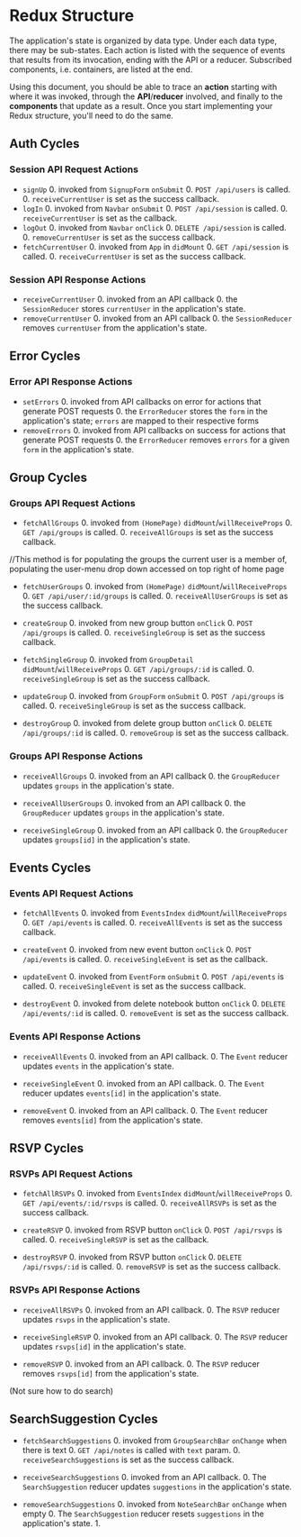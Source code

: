 # Redux Structure

The application's state is organized by data type. Under each data type, there
may be sub-states. Each action is listed with the sequence of events that
results from its invocation, ending with the API or a reducer. Subscribed
components, i.e. containers, are listed at the end.

Using this document, you should be able to trace an **action** starting with
where it was invoked, through the **API**/**reducer** involved, and finally to
the **components** that update as a result. Once you start implementing your
Redux structure, you'll need to do the same.

## Auth Cycles

### Session API Request Actions

* `signUp`
  0. invoked from `SignupForm` `onSubmit`
  0. `POST /api/users` is called.
  0. `receiveCurrentUser` is set as the success callback.
* `logIn`
  0. invoked from `Navbar` `onSubmit`
  0. `POST /api/session` is called.
  0. `receiveCurrentUser` is set as the callback.
* `logOut`
  0. invoked from `Navbar` `onClick`
  0. `DELETE /api/session` is called.
  0. `removeCurrentUser` is set as the success callback.
* `fetchCurrentUser`
  0. invoked from `App` in `didMount`
  0. `GET /api/session` is called.
  0. `receiveCurrentUser` is set as the success callback.

### Session API Response Actions

* `receiveCurrentUser`
  0. invoked from an API callback
  0. the `SessionReducer` stores `currentUser` in the application's state.
* `removeCurrentUser`
  0. invoked from an API callback
  0. the `SessionReducer` removes `currentUser` from the application's state.

## Error Cycles

### Error API Response Actions
* `setErrors`
  0. invoked from API callbacks on error for actions that generate POST requests
  0. the `ErrorReducer` stores the `form` in the application's state; `errors` are mapped to their respective forms
* `removeErrors`
  0. invoked from API callbacks on success for actions that generate POST requests
  0. the `ErrorReducer` removes `errors` for a given `form` in the application's state.

## Group Cycles

### Groups API Request Actions

* `fetchAllGroups`
  0. invoked from `(HomePage)` `didMount`/`willReceiveProps`
  0. `GET /api/groups` is called.
  0. `receiveAllGroups` is set as the success callback.

//This method is for populating the groups the current user is a member of, populating the user-menu drop down accessed on top right of home page
* `fetchUserGroups`
  0. invoked from `(HomePage)` `didMount`/`willReceiveProps`
  0. `GET /api/user/:id/groups` is called.
  0. `receiveAllUserGroups` is set as the success callback.

* `createGroup`
  0. invoked from new group button `onClick`
  0. `POST /api/groups` is called.
  0. `receiveSingleGroup` is set as the success callback.

* `fetchSingleGroup`
  0. invoked from `GroupDetail` `didMount`/`willReceiveProps`
  0. `GET /api/groups/:id` is called.
  0. `receiveSingleGroup` is set as the success callback.

* `updateGroup`
  0. invoked from `GroupForm` `onSubmit`
  0. `POST /api/groups` is called.
  0. `receiveSingleGroup` is set as the success callback.

* `destroyGroup`
  0. invoked from delete group button `onClick`
  0. `DELETE /api/groups/:id` is called.
  0. `removeGroup` is set as the success callback.

### Groups API Response Actions

* `receiveAllGroups`
  0. invoked from an API callback
  0. the `GroupReducer` updates `groups` in the application's state.

* `receiveAllUserGroups`
  0. invoked from an API callback
  0. the `GroupReducer` updates `groups` in the application's state.

* `receiveSingleGroup`
  0. invoked from an API callback
  0. the `GroupReducer` updates `groups[id]` in the application's state.

<!-- * `removeGroup`
  0. invoked from an API callback
  0. the `GroupReducer` removes `groups[id]` from the application's state. -->

## Events Cycles

### Events API Request Actions

* `fetchAllEvents`
  0. invoked from `EventsIndex` `didMount`/`willReceiveProps`
  0. `GET /api/events` is called.
  0. `receiveAllEvents` is set as the success callback.

* `createEvent`
  0. invoked from new event button `onClick`
  0. `POST /api/events` is called.
  0. `receiveSingleEvent` is set as the callback.

* `updateEvent`
  0. invoked from `EventForm` `onSubmit`
  0. `POST /api/events` is called.
  0. `receiveSingleEvent` is set as the success callback.

* `destroyEvent`
  0. invoked from delete notebook button `onClick`
  0. `DELETE /api/events/:id` is called.
  0. `removeEvent` is set as the success callback.

### Events API Response Actions

* `receiveAllEvents`
  0. invoked from an API callback.
  0. The `Event` reducer updates `events` in the application's state.

* `receiveSingleEvent`
  0. invoked from an API callback.
  0. The `Event` reducer updates `events[id]` in the application's state.

* `removeEvent`
  0. invoked from an API callback.
  0. The `Event` reducer removes `events[id]` from the application's state.

## RSVP Cycles

### RSVPs API Request Actions

* `fetchAllRSVPs`
  0. invoked from `EventsIndex` `didMount`/`willReceiveProps`
  0. `GET /api/events/:id/rsvps` is called.
  0. `receiveAllRSVPs` is set as the success callback.

* `createRSVP`
  0. invoked from RSVP button `onClick`
  0. `POST /api/rsvps` is called.
  0. `receiveSingleRSVP` is set as the callback.

* `destroyRSVP`
  0. invoked from RSVP button `onClick`
  0. `DELETE /api/rsvps/:id` is called.
  0. `removeRSVP` is set as the success callback.

### RSVPs API Response Actions

* `receiveAllRSVPs`
  0. invoked from an API callback.
  0. The `RSVP` reducer updates `rsvps` in the application's state.

* `receiveSingleRSVP`
  0. invoked from an API callback.
  0. The `RSVP` reducer updates `rsvps[id]` in the application's state.

* `removeRSVP`
  0. invoked from an API callback.
  0. The `RSVP` reducer removes `rsvps[id]` from the application's state.


(Not sure how to do search)
## SearchSuggestion Cycles

* `fetchSearchSuggestions`
  0. invoked from `GroupSearchBar` `onChange` when there is text
  0. `GET /api/notes` is called with `text` param.
  0. `receiveSearchSuggestions` is set as the success callback.

* `receiveSearchSuggestions`
  0. invoked from an API callback.
  0. The `SearchSuggestion` reducer updates `suggestions` in the application's state.

* `removeSearchSuggestions`
  0. invoked from `NoteSearchBar` `onChange` when empty
  0. The `SearchSuggestion` reducer resets `suggestions` in the application's state.
  1.
